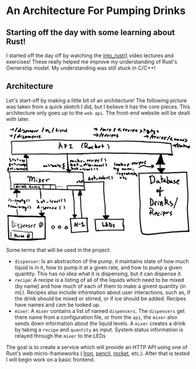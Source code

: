 # An Architecture For Pumping Drinks

## Starting off the day with some learning about Rust!

I started off the day off by watching the [into_rust()](http://intorust.com)
video lectures and exercises! These really helped me improve my understanding of
Rust's Ownership model. My understanding was still stuck in C/C++!

## Architecture

Let's start-off by making a little bit of an architecture! The following
picture was taken from a quick sketch I did, but I believe it has the
core pieces. This architecture only goes up to the `web api`. The front-end
website will be dealt with later.

![Architecture](../assets/images/architecture/rusty-nail-architecture-001.svg)

Some terms that will be used in the project:

- `dispenser`: Is an abstraction of the pump. it maintains state of how much liquid is in it, how to pump it at a given rate, and how to pump a given quantity. This has no idea what it is dispensing, but it can dispense it.
- `recipe`: A recipe is a listing of all of the liquids which need to be mixed (by name) and how much of each of them to make a givent quantity (in _mL_). Recipes also include information about user interactions, such as, if the drink should be mixed or stirred, or if ice should be added. Recipes have names and cam be looked up.
- `mixer`: A `mixer` contains a list of named `dispensers`. The `dispensers` get there name from a configuration file, or from the `api`, the `mixer` also sends down information about the liquid levels. A `mixer` creates a drink by taking a `recipe` and `quantity` as input. System status information is relayed through the `mixer` to the LEDs

The goal is to create a service which will provide an HTTP API using one of
Rust's web micro-frameworks (
[Iron](https://github.com/iron/iron),
[pencil](https://github.com/fengsp/pencil),
[rocket](https://github.com/SergioBenitez/Rocket), etc.). After that is tested
I will begin work on a basic frontend.
